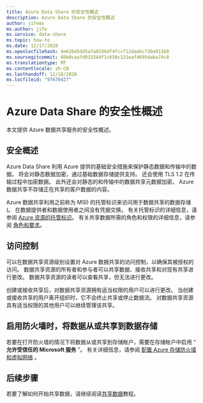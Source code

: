 ```yaml
---
title: Azure Data Share 的安全性概述
description: Azure Data Share 的安全性概述
author: jifems
ms.author: jife
ms.service: data-share
ms.topic: how-to
ms.date: 12/17/2020
ms.openlocfilehash: 4e62645dd5a7a8336df4fccf12daebc730a91168
ms.sourcegitcommit: 66b0caafd915544f1c658c131eaf4695daba74c8
ms.translationtype: MT
ms.contentlocale: zh-CN
ms.lasthandoff: 12/18/2020
ms.locfileid: "97678427"
---
```

# <a name="security-overview-for-azure-data-share"></a>Azure Data Share 的安全性概述

本文提供 Azure 数据共享服务的安全性概述。

## <a name="security-overview"></a>安全概述

Azure Data Share 利用 Azure 提供的基础安全措施来保护静态数据和传输中的数据。 将会对静态数据加密，通过基础数据存储提供支持。 还会使用 TLS 1.2 在传输过程中加密数据。 此外还会对静态的和传输中的数据共享元数据加密。 Azure 数据共享不存储正在共享的客户数据的内容。

Azure 数据共享利用之前称为 MSI) 的托管标识来访问用于数据共享的数据存储 (。 在数据提供者和数据使用者之间没有凭据交换。 有关托管标识的详细信息，请参阅 [Azure 资源的托管标识](../active-directory/managed-identities-azure-resources/services-support-managed-identities.md)。 有关共享数据所需的角色和权限的详细信息，请参阅 [角色和要求](concepts-roles-permissions.md)。

## <a name="access-control"></a>访问控制

可以在数据共享资源级别设置对 Azure 数据共享的访问控制，以确保其被授权的访问。 数据共享资源的所有者和参与者可以共享数据、接收共享和对现有共享进行更改。 数据共享资源的读者可以查看共享，但无法进行更改。 

创建或接收共享后，对数据共享资源拥有适当权限的用户可以进行更改。 当创建或接收共享的用户离开组织时，它不会终止共享或停止数据流。 对数据共享资源具有适当权限的其他用户可以继续管理该共享。

## <a name="share-data-from-or-to-data-stores-with-firewall-enabled"></a>启用防火墙时，将数据从或共享到数据存储
若要在打开防火墙的情况下将数据从或共享到存储帐户，需要在存储帐户中启用 " **允许受信任的 Microsoft 服务** "。 有关详细信息，请参阅 [配置 Azure 存储防火墙和虚拟网络](
https://docs.microsoft.com/azure/storage/common/storage-network-security#trusted-microsoft-services) 。


## <a name="next-steps"></a>后续步骤

若要了解如何开始共享数据，请继续阅读[共享数据](share-your-data.md)教程。
